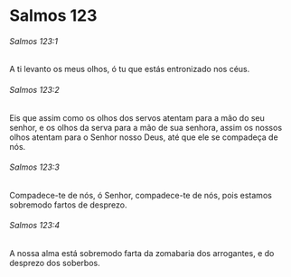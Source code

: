 # Salmos 123

###### Salmos 123:1

A ti levanto os meus olhos, ó tu que estás entronizado nos céus.

###### Salmos 123:2

Eis que assim como os olhos dos servos atentam para a mão do seu senhor, e os olhos da serva para a mão de sua senhora, assim os nossos olhos atentam para o Senhor nosso Deus, até que ele se compadeça de nós.

###### Salmos 123:3

Compadece-te de nós, ó Senhor, compadece-te de nós, pois estamos sobremodo fartos de desprezo.

###### Salmos 123:4

A nossa alma está sobremodo farta da zomabaria dos arrogantes, e do desprezo dos soberbos.

